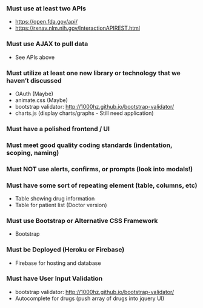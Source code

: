 ### Must use at least two APIs
* https://open.fda.gov/api/
* https://rxnav.nlm.nih.gov/InteractionAPIREST.html

### Must use AJAX to pull data
* See APIs above

### Must utilize at least one new library or technology that we haven’t discussed
* OAuth (Maybe)
* animate.css (Maybe)
* bootstrap validator: http://1000hz.github.io/bootstrap-validator/
* charts.js (display charts/graphs - Still need application)

### Must have a polished frontend / UI 

### Must meet good quality coding standards (indentation, scoping, naming)

### Must NOT use alerts, confirms, or prompts (look into modals!)

### Must have some sort of repeating element (table, columns, etc)
* Table showing drug information
* Table for patient list (Doctor version)

### Must use Bootstrap or Alternative CSS Framework
* Bootstrap

### Must be Deployed (Heroku or Firebase)
* Firebase for hosting and database

### Must have User Input Validation 
* bootstrap validator: http://1000hz.github.io/bootstrap-validator/
* Autocomplete for drugs (push array of drugs into jquery UI)
